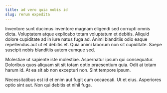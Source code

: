 ```yaml
---
title: ad vero quia nobis id
slug: rerum expedita
---
```


Inventore sunt ducimus inventore magnam eligendi sed corrupti omnis dicta. Voluptatem atque explicabo totam voluptatum et debitis. Aliquid dolore cupiditate ad in iure natus fuga ad. Animi blanditiis odio eaque repellendus aut ut et debitis et. Quia animi laborum non sit cupiditate. Saepe suscipit nobis blanditiis autem cumque sed.

Molestiae ut sapiente iste molestiae. Aspernatur ipsum qui consequatur. Doloribus quos aliquam sit sit totam optio praesentium quia. Odit at totam harum id. At ea sit ab non excepturi non. Sint tempore ipsum.

Necessitatibus est id et enim aut fugit cum occaecati. Ut et eius. Asperiores optio sint aut. Non qui debitis et nihil fuga.
